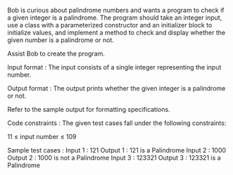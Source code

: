 Bob is curious about palindrome numbers and wants a program to check if a given integer is a palindrome. The program should take an integer input, use a class with a parameterized constructor and an initializer block to initialize values, and implement a method to check and display whether the given number is a palindrome or not.



Assist Bob to create the program.

Input format :
The input consists of a single integer representing the input number.

Output format :
The output prints whether the given integer is a palindrome or not.



Refer to the sample output for formatting specifications.

Code constraints :
The given test cases fall under the following constraints:

11 ≤ input number ≤ 109

Sample test cases :
Input 1 :
121
Output 1 :
121 is a Palindrome
Input 2 :
1000
Output 2 :
1000 is not a Palindrome
Input 3 :
123321
Output 3 :
123321 is a Palindrome
